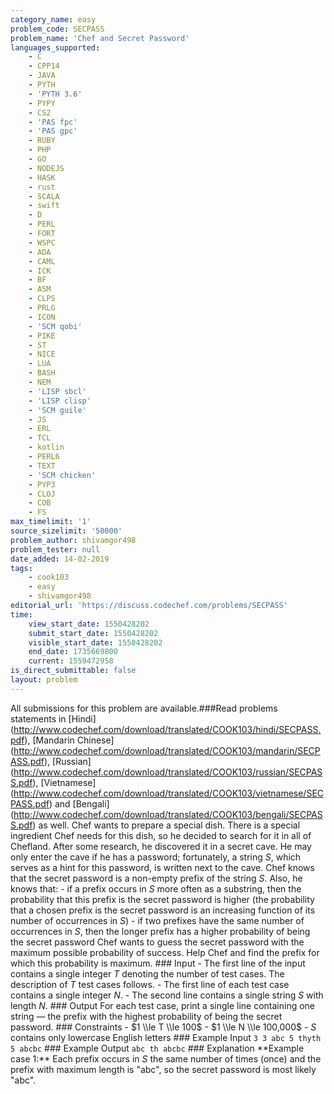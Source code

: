 ```yaml
---
category_name: easy
problem_code: SECPASS
problem_name: 'Chef and Secret Password'
languages_supported:
    - C
    - CPP14
    - JAVA
    - PYTH
    - 'PYTH 3.6'
    - PYPY
    - CS2
    - 'PAS fpc'
    - 'PAS gpc'
    - RUBY
    - PHP
    - GO
    - NODEJS
    - HASK
    - rust
    - SCALA
    - swift
    - D
    - PERL
    - FORT
    - WSPC
    - ADA
    - CAML
    - ICK
    - BF
    - ASM
    - CLPS
    - PRLG
    - ICON
    - 'SCM qobi'
    - PIKE
    - ST
    - NICE
    - LUA
    - BASH
    - NEM
    - 'LISP sbcl'
    - 'LISP clisp'
    - 'SCM guile'
    - JS
    - ERL
    - TCL
    - kotlin
    - PERL6
    - TEXT
    - 'SCM chicken'
    - PYP3
    - CLOJ
    - COB
    - FS
max_timelimit: '1'
source_sizelimit: '50000'
problem_author: shivamgor498
problem_tester: null
date_added: 14-02-2019
tags:
    - cook103
    - easy
    - shivamgor498
editorial_url: 'https://discuss.codechef.com/problems/SECPASS'
time:
    view_start_date: 1550428202
    submit_start_date: 1550428202
    visible_start_date: 1550428202
    end_date: 1735669800
    current: 1559472958
is_direct_submittable: false
layout: problem
---
```

All submissions for this problem are available.\###Read problems statements in \[Hindi\](http://www.codechef.com/download/translated/COOK103/hindi/SECPASS.pdf), \[Mandarin Chinese\](http://www.codechef.com/download/translated/COOK103/mandarin/SECPASS.pdf), \[Russian\](http://www.codechef.com/download/translated/COOK103/russian/SECPASS.pdf), \[Vietnamese\](http://www.codechef.com/download/translated/COOK103/vietnamese/SECPASS.pdf) and \[Bengali\](http://www.codechef.com/download/translated/COOK103/bengali/SECPASS.pdf) as well. Chef wants to prepare a special dish. There is a special ingredient Chef needs for this dish, so he decided to search for it in all of Chefland. After some research, he discovered it in a secret cave. He may only enter the cave if he has a password; fortunately, a string $S$, which serves as a hint for this password, is written next to the cave. Chef knows that the secret password is a non-empty prefix of the string $S$. Also, he knows that: - if a prefix occurs in $S$ more often as a substring, then the probability that this prefix is the secret password is higher (the probability that a chosen prefix is the secret password is an increasing function of its number of occurrences in $S$) - if two prefixes have the same number of occurrences in $S$, then the longer prefix has a higher probability of being the secret password Chef wants to guess the secret password with the maximum possible probability of success. Help Chef and find the prefix for which this probability is maximum. ### Input - The first line of the input contains a single integer $T$ denoting the number of test cases. The description of $T$ test cases follows. - The first line of each test case contains a single integer $N$. - The second line contains a single string $S$ with length $N$. ### Output For each test case, print a single line containing one string — the prefix with the highest probability of being the secret password. ### Constraints - $1 \\le T \\le 100$ - $1 \\le N \\le 100,000$ - $S$ contains only lowercase English letters ### Example Input ``` 3 3 abc 5 thyth 5 abcbc ``` ### Example Output ``` abc th abcbc ``` ### Explanation \*\*Example case 1:\*\* Each prefix occurs in $S$ the same number of times (once) and the prefix with maximum length is "abc", so the secret password is most likely "abc".
